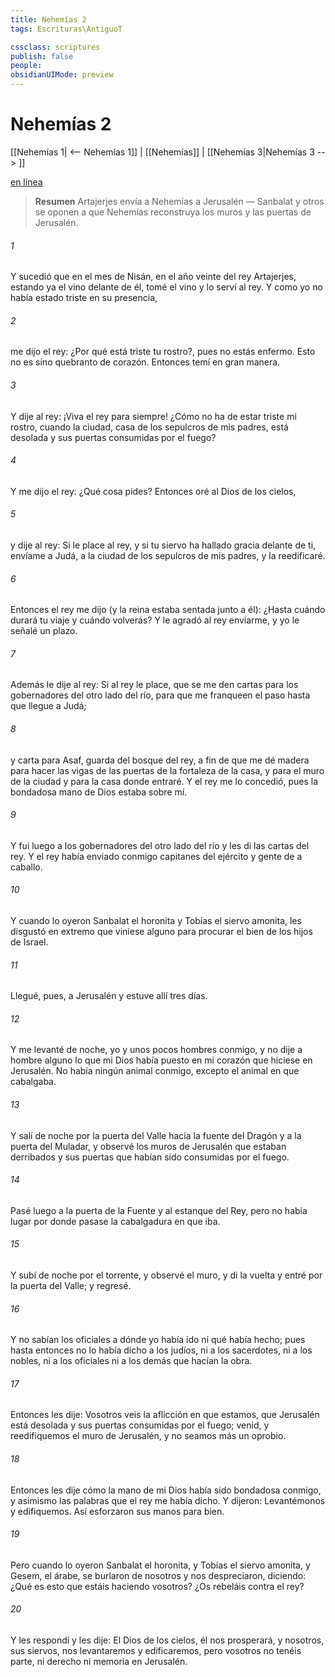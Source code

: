 ```yaml
---
title: Nehemías 2
tags: Escrituras\AntiguoT

cssclass: scriptures
publish: false
people:
obsidianUIMode: preview
---
```


# Nehemías 2
[[Nehemías 1| <-- Nehemías 1]] | [[Nehemías]] | [[Nehemías 3|Nehemías 3 --> ]]

[en línea](https://churchofjesuschrist.org/study/scriptures/ot/neh/2?lang=spa)

> __Resumen__
Artajerjes envía a Nehemías a Jerusalén — Sanbalat y otros se oponen a que Nehemías reconstruya los muros y las puertas de Jerusalén.

###### 1 
Y sucedió que en el mes de Nisán, en el año veinte del rey Artajerjes, estando ya el vino delante de él, tomé el vino y lo serví al rey. Y como yo no había estado  triste en su presencia,

###### 2 
me dijo el rey: ¿Por qué está triste tu rostro?, pues no estás enfermo. Esto no es sino quebranto de corazón. Entonces temí en gran manera.

###### 3 
Y dije al rey: ¡Viva el rey para siempre! ¿Cómo no ha de estar triste mi rostro, cuando la ciudad, casa de los sepulcros de mis padres, está desolada y sus puertas consumidas por el fuego?

###### 4 
Y me dijo el rey: ¿Qué cosa pides? Entonces oré al Dios de los cielos,

###### 5 
y dije al rey: Si le place al rey, y si tu siervo ha hallado gracia delante de ti, envíame a Judá, a la ciudad de los sepulcros de mis padres, y la reedificaré.

###### 6 
Entonces el rey me dijo (y la reina estaba sentada junto a él): ¿Hasta cuándo durará tu viaje y cuándo volverás? Y le agradó al rey enviarme, y yo le señalé un plazo.

###### 7 
Además le dije al rey: Si al rey le place, que se me den cartas para los gobernadores del otro lado del río, para que me franqueen el paso hasta que llegue a Judá;

###### 8 
y carta para Asaf, guarda del bosque del rey, a fin de que me dé madera para hacer las vigas de las puertas de la fortaleza de la casa, y para el muro de la ciudad y para la casa donde entraré. Y el rey me lo concedió, pues la bondadosa mano de Dios estaba sobre mí.

###### 9 
Y fui luego a los gobernadores del otro lado del río y les di las cartas del rey. Y el rey había enviado conmigo capitanes del ejército y gente de a caballo.

###### 10 
Y cuando lo oyeron Sanbalat el horonita y Tobías el siervo amonita, les disgustó en extremo que viniese alguno para procurar el bien de los hijos de Israel.

###### 11 
Llegué, pues, a Jerusalén y estuve allí tres días.

###### 12 
Y me levanté de noche, yo y unos pocos hombres conmigo, y no dije a hombre alguno lo que mi Dios había puesto en mi corazón que hiciese en Jerusalén. No había ningún animal conmigo, excepto el animal en que cabalgaba.

###### 13 
Y salí de noche por la puerta del Valle hacia la fuente del Dragón y a la puerta del Muladar, y observé los muros de Jerusalén que estaban derribados y sus puertas que habían sido consumidas por el fuego.

###### 14 
Pasé luego a la puerta de la Fuente y al estanque del Rey, pero no había lugar por donde pasase la cabalgadura en que iba.

###### 15 
Y subí de noche por el torrente, y observé el muro, y di la vuelta y entré por la puerta del Valle; y  regresé.

###### 16 
Y no sabían los oficiales a dónde yo había ido ni qué había hecho; pues hasta entonces no lo había dicho a los judíos, ni a los sacerdotes, ni a los nobles, ni a los oficiales ni a los demás que hacían la obra.

###### 17 
Entonces les dije: Vosotros veis la aflicción en que estamos, que Jerusalén está desolada y sus puertas consumidas por el fuego; venid, y reedifiquemos el muro de Jerusalén, y no seamos más un oprobio.

###### 18 
Entonces les dije cómo la mano de mi Dios había sido bondadosa conmigo, y asimismo las palabras que el rey me había dicho. Y dijeron: Levantémonos y edifiquemos. Así esforzaron sus manos para bien.

###### 19 
Pero cuando lo oyeron Sanbalat el horonita, y Tobías el siervo amonita, y Gesem, el árabe, se burlaron de nosotros y nos despreciaron, diciendo: ¿Qué es esto que estáis haciendo vosotros? ¿Os rebeláis contra el rey?

###### 20 
Y les respondí y les dije: El Dios de los cielos, él nos prosperará, y nosotros, sus siervos, nos levantaremos y edificaremos, pero vosotros no tenéis parte, ni derecho ni memoria en Jerusalén.

